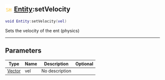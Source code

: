 ## <img src="../../.gitbook/assets/shared.png" width="24" height=24 /> [Entity](https://iaswiki.rawr.dev/readme/entity):setVelocity

```lua
void Entity:setVelocity(vel)
```

Sets the velocity of the ent (physics)

------
## Parameters

| Type   | Name | Description | Optional |
| ------ | ---- | ----------- | -------: |
| [Vector](https://iaswiki.rawr.dev/readme/vector) | vel | No description |  |

